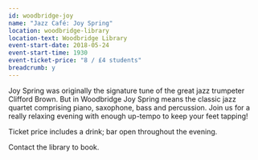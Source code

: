 ```yaml
---
id: woodbridge-joy
name: "Jazz Café: Joy Spring"
location: woodbridge-library
location-text: Woodbridge Library
event-start-date: 2018-05-24
event-start-time: 1930
event-ticket-price: "8 / £4 students"
breadcrumb: y
---
```


Joy Spring was originally the signature tune of the great jazz trumpeter Clifford Brown. But in Woodbridge Joy Spring means the classic jazz quartet comprising piano, saxophone, bass and percussion. Join us for a really relaxing evening with enough up-tempo to keep your feet tapping!

Ticket price includes a drink; bar open throughout the evening.

Contact the library to book.
